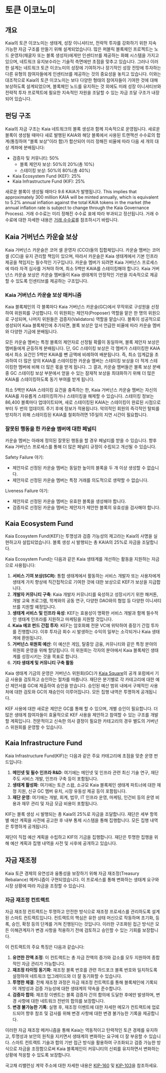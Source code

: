 # 토큰 이코노미

## 개요 <a id="overview"></a>

Kaia의 토큰 이코노미는 생태계, 성장 이니셔티브, 전략적 투자를 강화하기 위한 지속 가능한 자금 구조를 만들기 위해 설계되었습니다. 많은 퍼블릭 블록체인 프로젝트는 노드 운영자(채굴자 또는 블록 생성자)에게만 인센티브를 제공하는 화폐 시스템을 가지고 있으며, 네트워크 유지보수라는 기술적 측면에만 초점을 맞추고 있습니다. 그러나 이러한 설계는 네트워크 토큰 이코노미의 성장에 기여하거나 장기적인 성장 전망에 투자하는 다른 유형의 참여자들에게 인센티브를 제공하는 것의 중요성을 놓치고 있습니다. 이와는 대조적으로 Kaia의 토큰 이코노미는 보다 다양한 형태의 참여자들이 기여한 것에 대해 보상하도록 설계되었으며, 블록체인 노드를 유지하는 것 외에도 미래 성장 이니셔티브와 전략적 투자 프로젝트에 필요한 지속적인 자원을 조달할 수 있는 자금 조달 구조가 내장되어 있습니다.

## 펀딩 구조 <a id="funding-structure"></a>

Kaia의 자금 구조는 Kaia 네트워크의 블록 생성과 함께 지속적으로 운영됩니다. 새로운 블록이 생성될 때마다 새로 발행된 KAIA와 해당 블록에서 사용된 트랜잭션 수수료의 합계(통칭하여 "블록 보상"이라 함)가 합산되어 미리 정해진 비율에 따라 다음 세 개의 대상 계좌에 분배됩니다:

- 검증자 및 커뮤니티: 50%
    - 블록 제안자 보상: 50%의 20%(총 10%)
    - 스테이킹 보상: 50%의 80%(총 40%)
- Kaia Ecosystem Fund (KEF): 25%
- Kaia Infrastructure Fund (KIF): 25%

새로운 블록이 생성될 때마다 9.6 KAIA가 발행됩니다. This implies that approximately 300 million KAIA will be minted annually, which is equivalent to 5.2% annual inflation against the total KAIA tokens in the market (the annual inflation rate is subject to change through the Kaia Governance Process). 거래 수수료는 미리 정해진 수수료 표에 따라 부과되고 정산됩니다. 거래 수수료에 대한 자세한 내용은 [거래 수수료](../transaction-fees/transaction-fees.md)를 참조하시기 바랍니다.

## Kaia 거버넌스 카운슬 보상 <a id="kaia-governance-council-reward"></a>

Kaia 거버넌스 카운슬은 코어 셀 운영자 (CCO)들의 집합체입니다. 카운슬 멤버는 코어 셀 (CC)을 유지 관리할 책임이 있으며, 따라서 카운슬은 Kaia 생태계에서 기본 인프라 제공을 책임지는 필수적인 기구입니다. 카운슬 멤버가 되려면 Kaia 거버넌스 프로세스에 따라 자격 심사를 거쳐야 하며, 최소 5백만 KAIA를 스테이킹해야 합니다. Kaia 거버넌스 카운슬 보상은 카운슬 멤버들이 Kaia 생태계의 안정적인 기반을 지속적으로 제공할 수 있도록 인센티브를 제공하는 구조입니다.

### Kaia 거버넌스 카운슬 보상 매커니즘 <a id="kaia-governance-council-reward-mechanism"></a>

Kaia 블록체인의 각 블록마다 Kaia 거버넌스 카운슬(GC)에서 무작위로 구성원을 선정하여 위원회를 구성합니다. 이 위원회는 제안자(Proposer) 역할을 맡은 한 명의 위원으로 구성되며, 나머지 위원들은 검증자(Validators) 역할을 맡습니다. 블록이 성공적으로 생성되어 Kaia 블록체인에 추가되면, 블록 보상은 앞서 언급한 비율에 따라 카운슬 멤버와 다양한 기금에 분배됩니다.

모든 카운슬 멤버는 특정 블록의 제안자로 선정될 확률이 동일하며, 블록 제안자 보상은 멤버들에게 균등하게 분배됩니다. 단, GC 스테이킹 보상은 각 멤버가 스테이킹한 KAIA에서 최소 요건인 5백만 KAIA를 뺀 금액에 비례하여 배분됩니다. 즉, 최소 임계값을 초과하여 더 많은 양의 KAIA를 스테이킹한 카운슬 멤버는 스테이킹 보상을 더 적게 스테이킹한 멤버에 비해 더 많은 몫을 받게 됩니다. 그 결과, 카운슬 멤버들은 블록 보상 분배 중 GC 스테이킹 보상 부분에서 얻을 수 있는 잠재적 보상을 최대화하기 위해 더 많은 KAIA를 스테이킹하도록 동기 부여를 받게 됩니다.

최소 5백만 KAIA 스테이킹 요건을 충족하는 한, Kaia 거버넌스 카운슬 멤버는 자신의 KAIA를 자유롭게 스테이킹하거나 스테이킹을 해제할 수 있습니다. 스테이킹 정보는 86,400 블록마다 업데이트되며, 새로 스테이킹된 KAIA는 스테이킹이 완료된 시점으로부터 두 번의 업데이트 주기 후에 정보가 적용됩니다. 악의적인 회원의 즉각적인 탈퇴를 방지하기 위해 스테이킹된 KAIA를 철회하려면 1주일의 지연 시간이 필요합니다.

### 잘못된 행동을 한 카운슬 멤버에 대한 페널티 <a id="penalty-for-misbehaving-council-members"></a>

카운슬 멤버는 아래에 정의된 잘못된 행동을 할 경우 페널티를 받을 수 있습니다. 향후 Kaia 거버넌스 프로세스를 통해 더 많은 페널티 규정이 수립되고 개선될 수 있습니다.

Safety Failure 야기:

- 제안자로 선정된 카운슬 멤버는 동일한 높이의 블록을 두 개 이상 생성할 수 없습니다.
- 제안자로 선정된 카운슬 멤버는 특정 거래를 의도적으로 생략할 수 없습니다.

Liveness Failure 야기:

- 제안자로 선정된 카운슬 멤버는 유효한 블록을 생성해야 합니다.
- 검증자로 선정된 카운슬 멤버는 제안자가 제안한 블록의 유효성을 검사해야 합니다.

## Kaia Ecosystem Fund <a id="kaia-ecosystem-fund"></a>

Kaia Ecosystem Fund(KEF)는 투명성과 검증 가능성의 제고라는 Kaia의 사명을 실현하고자 설립되었습니다. 블록 생성 시 발행되는 총 KAIA의 25%로 자금을 조달합니다.

Kaia Ecosystem Fund는 다음과 같은 Kaia 생태계를 개선하는 활동을 지원하는 자금으로 사용됩니다:

1. **서비스 기여 보상(SCR)**: 통합 생태계에서 활동하는 서비스 개발자 또는 사용자에게 생태계 가치 향상에 직간접적으로 기여한 것에 대한 보상으로 KEF가 보상을 지급합니다.
2. **개발자 커뮤니티 구축**: Kaia 개발자 커뮤니티를 육성하고 성장시키기 위한 해커톤, 개발 교육 프로그램, 학계와의 공동 연구, 다양한 DAO와의 협업 등 다양한 이니셔티브를 지원할 예정입니다.
3. **생태계 서비스 및 인프라 육성**: KEF는 효용성이 명확한 서비스 개발과 함께 필수적인 생태계 인프라를 지원하고 마케팅을 지원할 것입니다.
4. **Kaia 에코 펀드 간접 투자**: KEF는 암호화폐 전문 VC에 위탁하여 중장기 간접 투자를 진행합니다. 이후 투자금 회수 시 발생하는 수익의 일부는 소각되거나 Kaia 생태계에 환원됩니다.
5. **거버넌스 위원회 예산**: 이 예산은 게임, 탈중앙 금융, 커뮤니티와 같은 특정 분야의 위원회 운영을 위해 할당됩니다. 이 위원회는 각자의 분야에서 Kaia 블록체인 생태계를 성장시키는 것을 목표로 합니다.
6. **기타 생태계 및 커뮤니티 구축 활동**

Kaia 생태계 기금의 운영은 거버넌스 위원회(GC)가 [Kaia Square](https://square.klaytn.foundation/Home)의 공개 포럼에서 기금 사용을 검토하고 승인하는 절차를 따릅니다. 재단은 분기별로 각 카테고리에 대한 예산 제안서를 GC에 제출하여 승인을 받습니다. 승인된 예산 범위 내에서 구체적인 사용처에 대한 검토와 GC의 재승인이 이루어집니다. 모든 집행 내역은 투명하게 공개됩니다.

KEF 사용에 대한 새로운 제안은 GC를 통해 할 수 있으며, 개별 승인이 필요합니다. 더 많은 생태계 참여자들이 효율적으로 KEF 사용을 제안하고 참여할 수 있는 구조를 개발할 계획입니다. 전문적이고 신속한 의사 결정이 필요한 카테고리의 경우 별도의 거버넌스 위원회를 운영할 수 있습니다.

## Kaia Infrastructure Fund <a id="kaia-infrastructure-fund"></a>

Kaia Infrastructure Fund(KIF)는 다음과 같은 주요 카테고리에 초점을 맞춘 운영 펀드입니다:

1. **메인넷 및 필수 인프라 R&D**: 여기에는 메인넷 및 인프라 관련 최신 기술 연구, 재단 주도 서비스 개발, 인프라 구축 등이 포함됩니다.
2. **생태계 활성화**: 여기에는 토큰 스왑, 소규모 Kaia 블록체인 생태계 파트너에 대한 재정 지원, 신규 GC 멤버 유치, 시장 유동성 제공 등이 포함됩니다.
3. **재단 운영**: 여기에는 개발, 회계, 법무, IT 인프라 운영, 마케팅, 인건비 등의 운영 비용과 재무 관리 및 자금 모금 비용이 포함됩니다.

KIF는 블록 생성 시 발행되는 총 Kaia의 25%로 자금을 조달합니다. 재단은 세부 항목별 예산 계획을 사전에 공고한 후 내부 통제 시스템을 통해 집행합니다. 모든 집행 내역은 투명하게 공개됩니다.

재단이 직접 예산 계획을 수립하고 KIF의 기금을 집행합니다. 재단은 투명한 집행을 위해 예산 계획과 집행 내역을 사전 및 사후에 공개하고 있습니다.

## 자금 재조정

Kaia 토큰 경제의 유연성과 융통성을 보장하기 위해 자금 재조정(Treasury Rebalance) 메커니즘이 구현되었습니다. 이 프로세스를 통해 변화하는 생태계 요구와 시장 상황에 따라 자금을 조정할 수 있습니다.

### 자금 재조정 컨트랙트

자금 재조정 컨트랙트는 투명하고 안전한 방식으로 재조정 프로세스를 관리하도록 설계된 스마트 컨트랙트입니다. 컨트랙트의 핵심은 유한 상태 머신으로 작동하며 초기화, 등록, 승인, 확정 등의 단계를 거쳐 진행된다는 것입니다. 이러한 구조화된 접근 방식은 모든 이해관계자가 변경 사항을 적용하기 전에 검토하고 승인할 수 있는 기회를 보장합니다.

이 컨트랙트의 주요 특징은 다음과 같습니다:

1. **유연한 잔액 조정**: 이 컨트랙트는 총 자금 잔액의 증가와 감소를 모두 지원하여 종합적인 자금 관리가 가능합니다.
2. **재조정 타이밍 동기화**: 재조정 블록 번호를 관련 하드포크 블록 번호와 일치하도록 설정하여 네트워크 업그레이드와 더 잘 동기화할 수 있습니다.
3. **투명한 체결**: 전체 재조정 과정은 자금 재조정 컨트랙트를 통해 블록체인에 기록되어 개방성과 검증 가능성에 대한 생태계의 약속을 준수합니다.
4. **검증자 합의**: 재조정 이벤트는 블록 검증자 간의 합의에 도달한 후에만 발생하며, 변경 사항에 대한 네트워크 전반의 합의를 보장합니다.
5. **변경 불가능한 기록**: 실행 후, 재조정 이벤트에 대한 자세한 메모가 컨트랙트에 업로드되어 향후 참조 및 감사를 위해 변경 사항에 대한 변경 불가능한 기록을 제공합니다.

이러한 자금 재조정 메커니즘을 통해 Kaia는 역동적이고 탄력적인 토큰 경제를 유지하고, 투명성과 보안의 원칙을 지키면서 생태계의 변화하는 요구에 더 잘 부응할 수 있습니다. 스마트 컨트랙트 기술과 합의 기반 접근 방식을 활용하여 구조화되고 검증 가능한 방식으로 자금을 조정함으로써 Kaia 블록체인이 커뮤니티의 신뢰를 유지하면서 변화하는 상황에 적응할 수 있도록 보장합니다.

국고채 리밸런싱 계약 주소에 대한 자세한 내용은 [KIP-160](../governance/governance-by-kip.md#kip-160-an-update-on-treasury-fund-rebalancing) 및 [KIP-103](../governance/governance-by-kip.md#kip-103-treasury-fund-rebalancing)을 참조하세요.